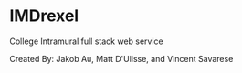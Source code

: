 # IMDrexel
College Intramural full stack web service

Created By: Jakob Au, Matt D'Ulisse, and Vincent Savarese
